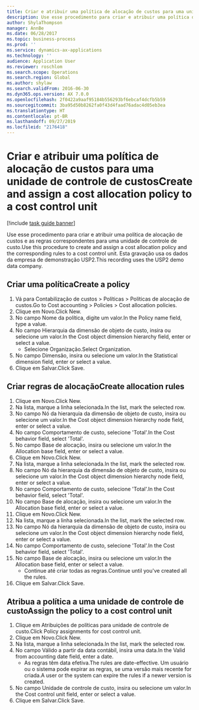 ```yaml
---
title: Criar e atribuir uma política de alocação de custos para uma unidade de controle de custos
description: Use esse procedimento para criar e atribuir uma política de alocação de custos e as regras correspondentes para uma unidade de controle de custo.
author: ShylaThompson
manager: AnnBe
ms.date: 06/28/2017
ms.topic: business-process
ms.prod: ''
ms.service: dynamics-ax-applications
ms.technology: ''
audience: Application User
ms.reviewer: roschlom
ms.search.scope: Operations
ms.search.region: Global
ms.author: shylaw
ms.search.validFrom: 2016-06-30
ms.dyn365.ops.version: AX 7.0.0
ms.openlocfilehash: 2f0422a9aaf95184b556293bf6ebcaf4dcfb5b59
ms.sourcegitcommit: 3ba95d50b8262fa0f43d4faad76adac4d05eb3ea
ms.translationtype: HT
ms.contentlocale: pt-BR
ms.lasthandoff: 09/27/2019
ms.locfileid: "2176418"
---
```

# <a name="create-and-assign-a-cost-allocation-policy-to-a-cost-control-unit"></a><span data-ttu-id="ab8e1-103">Criar e atribuir uma política de alocação de custos para uma unidade de controle de custos</span><span class="sxs-lookup"><span data-stu-id="ab8e1-103">Create and assign a cost allocation policy to a cost control unit</span></span>

[!include [task guide banner](../../includes/task-guide-banner.md)]

<span data-ttu-id="ab8e1-104">Use esse procedimento para criar e atribuir uma política de alocação de custos e as regras correspondentes para uma unidade de controle de custo.</span><span class="sxs-lookup"><span data-stu-id="ab8e1-104">Use this procedure to create and assign a cost allocation policy and the corresponding rules to a cost control unit.</span></span> <span data-ttu-id="ab8e1-105">Esta gravação usa os dados da empresa de demonstração USP2.</span><span class="sxs-lookup"><span data-stu-id="ab8e1-105">This recording uses the USP2 demo data company.</span></span>


## <a name="create-a-policy"></a><span data-ttu-id="ab8e1-106">Criar uma política</span><span class="sxs-lookup"><span data-stu-id="ab8e1-106">Create a policy</span></span>
1. <span data-ttu-id="ab8e1-107">Vá para Contabilização de custos > Políticas > Políticas de alocação de custos.</span><span class="sxs-lookup"><span data-stu-id="ab8e1-107">Go to Cost accounting > Policies > Cost allocation policies.</span></span>
2. <span data-ttu-id="ab8e1-108">Clique em Novo.</span><span class="sxs-lookup"><span data-stu-id="ab8e1-108">Click New.</span></span>
3. <span data-ttu-id="ab8e1-109">No campo Nome da política, digite um valor.</span><span class="sxs-lookup"><span data-stu-id="ab8e1-109">In the Policy name field, type a value.</span></span>
4. <span data-ttu-id="ab8e1-110">No campo Hierarquia da dimensão de objeto de custo, insira ou selecione um valor.</span><span class="sxs-lookup"><span data-stu-id="ab8e1-110">In the Cost object dimension hierarchy field, enter or select a value.</span></span>
    * <span data-ttu-id="ab8e1-111">Selecione Organização.</span><span class="sxs-lookup"><span data-stu-id="ab8e1-111">Select Organization.</span></span>  
5. <span data-ttu-id="ab8e1-112">No campo Dimensão, insira ou selecione um valor.</span><span class="sxs-lookup"><span data-stu-id="ab8e1-112">In the Statistical dimension field, enter or select a value.</span></span>
6. <span data-ttu-id="ab8e1-113">Clique em Salvar.</span><span class="sxs-lookup"><span data-stu-id="ab8e1-113">Click Save.</span></span>

## <a name="create-allocation-rules"></a><span data-ttu-id="ab8e1-114">Criar regras de alocação</span><span class="sxs-lookup"><span data-stu-id="ab8e1-114">Create allocation rules</span></span>
1. <span data-ttu-id="ab8e1-115">Clique em Novo.</span><span class="sxs-lookup"><span data-stu-id="ab8e1-115">Click New.</span></span>
2. <span data-ttu-id="ab8e1-116">Na lista, marque a linha selecionada.</span><span class="sxs-lookup"><span data-stu-id="ab8e1-116">In the list, mark the selected row.</span></span>
3. <span data-ttu-id="ab8e1-117">No campo Nó da hierarquia da dimensão de objeto de custo, insira ou selecione um valor.</span><span class="sxs-lookup"><span data-stu-id="ab8e1-117">In the Cost object dimension hierarchy node field, enter or select a value.</span></span>
4. <span data-ttu-id="ab8e1-118">No campo Comportamento de custo, selecione 'Total'.</span><span class="sxs-lookup"><span data-stu-id="ab8e1-118">In the Cost behavior field, select 'Total'.</span></span>
5. <span data-ttu-id="ab8e1-119">No campo Base de alocação, insira ou selecione um valor.</span><span class="sxs-lookup"><span data-stu-id="ab8e1-119">In the Allocation base field, enter or select a value.</span></span>
6. <span data-ttu-id="ab8e1-120">Clique em Novo.</span><span class="sxs-lookup"><span data-stu-id="ab8e1-120">Click New.</span></span>
7. <span data-ttu-id="ab8e1-121">Na lista, marque a linha selecionada.</span><span class="sxs-lookup"><span data-stu-id="ab8e1-121">In the list, mark the selected row.</span></span>
8. <span data-ttu-id="ab8e1-122">No campo Nó da hierarquia da dimensão de objeto de custo, insira ou selecione um valor.</span><span class="sxs-lookup"><span data-stu-id="ab8e1-122">In the Cost object dimension hierarchy node field, enter or select a value.</span></span>
9. <span data-ttu-id="ab8e1-123">No campo Comportamento de custo, selecione 'Total'.</span><span class="sxs-lookup"><span data-stu-id="ab8e1-123">In the Cost behavior field, select 'Total'.</span></span>
10. <span data-ttu-id="ab8e1-124">No campo Base de alocação, insira ou selecione um valor.</span><span class="sxs-lookup"><span data-stu-id="ab8e1-124">In the Allocation base field, enter or select a value.</span></span>
11. <span data-ttu-id="ab8e1-125">Clique em Novo.</span><span class="sxs-lookup"><span data-stu-id="ab8e1-125">Click New.</span></span>
12. <span data-ttu-id="ab8e1-126">Na lista, marque a linha selecionada.</span><span class="sxs-lookup"><span data-stu-id="ab8e1-126">In the list, mark the selected row.</span></span>
13. <span data-ttu-id="ab8e1-127">No campo Nó da hierarquia da dimensão de objeto de custo, insira ou selecione um valor.</span><span class="sxs-lookup"><span data-stu-id="ab8e1-127">In the Cost object dimension hierarchy node field, enter or select a value.</span></span>
14. <span data-ttu-id="ab8e1-128">No campo Comportamento de custo, selecione 'Total'.</span><span class="sxs-lookup"><span data-stu-id="ab8e1-128">In the Cost behavior field, select 'Total'.</span></span>
15. <span data-ttu-id="ab8e1-129">No campo Base de alocação, insira ou selecione um valor.</span><span class="sxs-lookup"><span data-stu-id="ab8e1-129">In the Allocation base field, enter or select a value.</span></span>
    * <span data-ttu-id="ab8e1-130">Continue até criar todas as regras.</span><span class="sxs-lookup"><span data-stu-id="ab8e1-130">Continue until you've created all the rules.</span></span>  
16. <span data-ttu-id="ab8e1-131">Clique em Salvar.</span><span class="sxs-lookup"><span data-stu-id="ab8e1-131">Click Save.</span></span>

## <a name="assign-the-policy-to-a-cost-control-unit"></a><span data-ttu-id="ab8e1-132">Atribua a política a uma unidade de controle de custo</span><span class="sxs-lookup"><span data-stu-id="ab8e1-132">Assign the policy to a cost control unit</span></span>
1. <span data-ttu-id="ab8e1-133">Clique em Atribuições de políticas para unidade de controle de custo.</span><span class="sxs-lookup"><span data-stu-id="ab8e1-133">Click Policy assignments for cost control unit.</span></span>
2. <span data-ttu-id="ab8e1-134">Clique em Novo.</span><span class="sxs-lookup"><span data-stu-id="ab8e1-134">Click New.</span></span>
3. <span data-ttu-id="ab8e1-135">Na lista, marque a linha selecionada.</span><span class="sxs-lookup"><span data-stu-id="ab8e1-135">In the list, mark the selected row.</span></span>
4. <span data-ttu-id="ab8e1-136">No campo Válido a partir da data contábil, insira uma data.</span><span class="sxs-lookup"><span data-stu-id="ab8e1-136">In the Valid from accounting date field, enter a date.</span></span>
    * <span data-ttu-id="ab8e1-137">As regras têm data efetiva.</span><span class="sxs-lookup"><span data-stu-id="ab8e1-137">The rules are date-effective.</span></span> <span data-ttu-id="ab8e1-138">Um usuário ou o sistema pode expirar as regras, se uma versão mais recente for criada.</span><span class="sxs-lookup"><span data-stu-id="ab8e1-138">A user or the system can expire the rules if a newer version is created.</span></span>  
5. <span data-ttu-id="ab8e1-139">No campo Unidade de controle de custo, insira ou selecione um valor.</span><span class="sxs-lookup"><span data-stu-id="ab8e1-139">In the Cost control unit field, enter or select a value.</span></span>
6. <span data-ttu-id="ab8e1-140">Clique em Salvar.</span><span class="sxs-lookup"><span data-stu-id="ab8e1-140">Click Save.</span></span>

